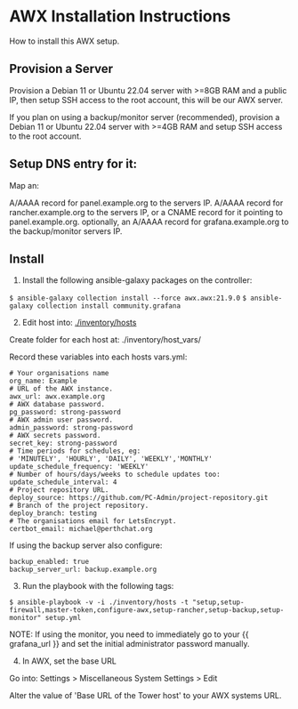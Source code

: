 
# AWX Installation Instructions

How to install this AWX setup.


## Provision a Server

Provision a Debian 11 or Ubuntu 22.04 server with >=8GB RAM and a public IP, then setup SSH access to the root account, this will be our AWX server.

If you plan on using a backup/monitor server (recommended), provision a Debian 11 or Ubuntu 22.04 server with >=4GB RAM and setup SSH access to the root account.


## Setup DNS entry for it:

Map an: 

A/AAAA record for panel.example.org to the servers IP.
A/AAAA record for rancher.example.org to the servers IP, 
    or a CNAME record for it pointing to panel.example.org.
optionally, an A/AAAA record for grafana.example.org to the backup/monitor servers IP.


## Install

1) Install the following ansible-galaxy packages on the controller:

`$ ansible-galaxy collection install --force awx.awx:21.9.0`
`$ ansible-galaxy collection install community.grafana`


2) Edit host into: [./inventory/hosts](./inventory/hosts)

Create folder for each host at: ./inventory/host_vars/

Record these variables into each hosts vars.yml:
```
# Your organisations name
org_name: Example
# URL of the AWX instance.
awx_url: awx.example.org
# AWX database password.
pg_password: strong-password
# AWX admin user password.
admin_password: strong-password
# AWX secrets password.
secret_key: strong-password
# Time periods for schedules, eg: 
# 'MINUTELY', 'HOURLY', 'DAILY', 'WEEKLY','MONTHLY'
update_schedule_frequency: 'WEEKLY'
# Number of hours/days/weeks to schedule updates too:
update_schedule_interval: 4
# Project repository URL.
deploy_source: https://github.com/PC-Admin/project-repository.git
# Branch of the project repository.
deploy_branch: testing
# The organisations email for LetsEncrypt.
certbot_email: michael@perthchat.org
```

If using the backup server also configure:
```
backup_enabled: true
backup_server_url: backup.example.org
```


3) Run the playbook with the following tags:

`$ ansible-playbook -v -i ./inventory/hosts -t "setup,setup-firewall,master-token,configure-awx,setup-rancher,setup-backup,setup-monitor" setup.yml`

NOTE: If using the monitor, you need to immediately go to your {{ grafana_url }} and set the initial administrator password manually.


4) In AWX, set the base URL

Go into: Settings > Miscellaneous System Settings > Edit

Alter the value of 'Base URL of the Tower host' to your AWX systems URL.